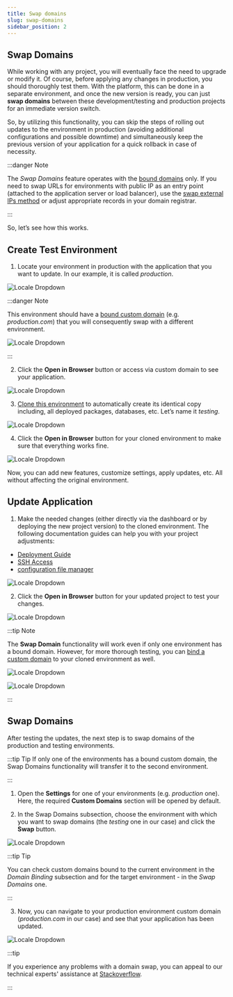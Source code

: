 ```yaml
---
title: Swap domains
slug: swap-domains
sidebar_position: 2
---
```


## Swap Domains

While working with any project, you will eventually face the need to upgrade or modify it. Of course, before applying any changes in production, you should thoroughly test them. With the platform, this can be done in a separate environment, and once the new version is ready, you can just **swap domains** between these development/testing and production projects for an immediate version switch.

So, by utilizing this functionality, you can skip the steps of rolling out updates to the environment in production (avoiding additional configurations and possible downtime) and simultaneously keep the previous version of your application for a quick rollback in case of necessity.

:::danger Note

The _Swap Domains_ feature operates with the [bound domains](http://localhost:3000/docs/application-setting/domain-name-management/custom-domain-name#how-to-bind-domain-to-environment) only. If you need to swap URLs for environments with public IP as an entry point (attached to the application server or load balancer), use the [swap external IPs method](http://localhost:3000/docs/deployment-tools/api-&-cli/platform-cli/swap-public-ips) or adjust appropriate records in your domain registrar.

:::

So, let’s see how this works.

## Create Test Environment

1. Locate your environment in production with the application that you want to update. In our example, it is called _production_.

<div style={{
    display:'flex',
    justifyContent: 'center',
    margin: '0 0 1rem 0'
}}>

![Locale Dropdown](./img/SwapDomains/01-open-production-environment.png)

</div>

:::danger Note

This environment should have a [bound custom domain](http://localhost:3000/docs/application-setting/domain-name-management/custom-domain-name#how-to-bind-domain-to-environment) (e.g. _production.com_) that you will consequently swap with a different environment.

<div style={{
    display:'flex',
    justifyContent: 'center',
    margin: '0 0 1rem 0'
}}>

![Locale Dropdown](./img/SwapDomains/02-list-of-bound-domain-names.png)

</div>

:::

2. Click the **Open in Browser** button or access via custom domain to see your application.

<div style={{
    display:'flex',
    justifyContent: 'center',
    margin: '0 0 1rem 0'
}}>

![Locale Dropdown](./img/SwapDomains/03-new-production-environment.png)

</div>

3. [Clone this environment](/docs/environment-management/cloning-environment) to automatically create its identical copy including, all deployed packages, databases, etc. Let’s name it _testing_.

<div style={{
    display:'flex',
    justifyContent: 'center',
    margin: '0 0 1rem 0'
}}>

![Locale Dropdown](./img/SwapDomains/04-open-testing-environment.png)

</div>

4. Click the **Open in Browser** button for your cloned environment to make sure that everything works fine.

<div style={{
    display:'flex',
    justifyContent: 'center',
    margin: '0 0 1rem 0'
}}>

![Locale Dropdown](./img/SwapDomains/05-new-testing-environment.png)

</div>

Now, you can add new features, customize settings, apply updates, etc. All without affecting the original environment.

## Update Application

1. Make the needed changes (either directly via the dashboard or by deploying the new project version) to the cloned environment. The following documentation guides can help you with your project adjustments:

- [Deployment Guide](/docs/deployment/deployment-guide)
- [SSH Access](http://localhost:3000/docs/deployment-tools/ssh/ssh-access/overview)
- [configuration file manager](/docs/application-setting/configuration-file-manager)

<div style={{
    display:'flex',
    justifyContent: 'center',
    margin: '0 0 1rem 0'
}}>

![Locale Dropdown](./img/SwapDomains/06-edit-testing-environment.png)

</div>

2. Click the **Open in Browser** button for your updated project to test your changes.

<div style={{
    display:'flex',
    justifyContent: 'center',
    margin: '0 0 1rem 0'
}}>

![Locale Dropdown](./img/SwapDomains/07-edited-testing-environment.png)

</div>

:::tip Note

The **Swap Domain** functionality will work even if only one environment has a bound domain. However, for more thorough testing, you can [bind a custom domain](http://localhost:3000/docs/application-setting/domain-name-management/custom-domain-name#how-to-bind-domain-to-environment) to your cloned environment as well.

<div style={{
    display:'flex',
    justifyContent: 'center',
    margin: '0 0 1rem 0'
}}>

![Locale Dropdown](./img/SwapDomains/08-testing-environment-bound-domains.png)

</div>

<div style={{
    display:'flex',
    justifyContent: 'center',
    margin: '0 0 1rem 0'
}}>

![Locale Dropdown](./img/SwapDomains/09-edited-testing-environment-custom-domain.png)

</div>

:::

## Swap Domains

After testing the updates, the next step is to swap domains of the production and testing environments.

:::tip Tip
If only one of the environments has a bound custom domain, the Swap Domains functionality will transfer it to the second environment.

:::

1. Open the **Settings** for one of your environments (e.g. _production_ one). Here, the required **Custom Domains** section will be opened by default.

2. In the Swap Domains subsection, choose the environment with which you want to swap domains (the _testing_ one in our case) and click the **Swap** button.

<div style={{
    display:'flex',
    justifyContent: 'center',
    margin: '0 0 1rem 0'
}}>

![Locale Dropdown](./img/SwapDomains/10-swap-production-and-testing-domains.png)

</div>

:::tip Tip

You can check custom domains bound to the current environment in the _Domain Binding_ subsection and for the target environment - in the _Swap Domains_ one.

:::

3. Now, you can navigate to your production environment custom domain (_production.com_ in our case) and see that your application has been updated.

<div style={{
    display:'flex',
    justifyContent: 'center',
    margin: '0 0 1rem 0'
}}>

![Locale Dropdown](./img/SwapDomains/11-edited-production-environment.png)

</div>

:::tip

If you experience any problems with a domain swap, you can appeal to our technical experts' assistance at [Stackoverflow](https://stackoverflow.com/questions/tagged/jelastic).

:::
